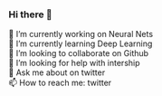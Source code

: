 ### Hi there 👋

🔭 I’m currently working on Neural Nets <br>
🌱 I’m currently learning Deep Learning <br>
👯 I’m looking to collaborate on Github <br>
🤔 I’m looking for help with intership <br>
💬 Ask me about on twitter <br>
📫 How to reach me: twitter <br>

